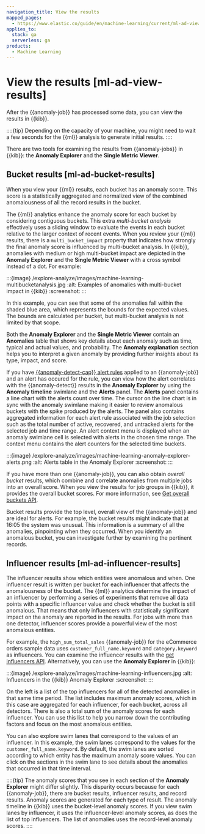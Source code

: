```yaml
---
navigation_title: View the results
mapped_pages:
  - https://www.elastic.co/guide/en/machine-learning/current/ml-ad-view-results.html
applies_to:
  stack: ga
  serverless: ga
products:
  - Machine Learning
---
```


# View the results [ml-ad-view-results]

After the {{anomaly-job}} has processed some data, you can view the results in {{kib}}.

::::{tip}
Depending on the capacity of your machine, you might need to wait a few seconds for the {{ml}} analysis to generate initial results.
::::

There are two tools for examining the results from {{anomaly-jobs}} in {{kib}}: the **Anomaly Explorer** and the **Single Metric Viewer**.

## Bucket results [ml-ad-bucket-results]

When you view your {{ml}} results, each bucket has an anomaly score. This score is a statistically aggregated and normalized view of the combined anomalousness of all the record results in the bucket.

The {{ml}} analytics enhance the anomaly score for each bucket by considering contiguous buckets. This extra *multi-bucket analysis* effectively uses a sliding window to evaluate the events in each bucket relative to the larger context of recent events. When you review your {{ml}} results, there is a `multi_bucket_impact` property that indicates how strongly the final anomaly score is influenced by multi-bucket analysis. In {{kib}}, anomalies with medium or high multi-bucket impact are depicted in the **Anomaly Explorer** and the **Single Metric Viewer** with a cross symbol instead of a dot. For example:

:::{image} /explore-analyze/images/machine-learning-multibucketanalysis.jpg
:alt: Examples of anomalies with multi-bucket impact in {{kib}}
:screenshot:
:::

In this example, you can see that some of the anomalies fall within the shaded blue area, which represents the bounds for the expected values. The bounds are calculated per bucket, but multi-bucket analysis is not limited by that scope.

Both the **Anomaly Explorer** and the **Single Metric Viewer** contain an **Anomalies** table that shows key details about each anomaly such as time, typical and actual values, and probability. The **Anomaly explanation** section helps you to interpret a given anomaly by providing further insights about its type, impact, and score.

If you have [{{anomaly-detect-cap}} alert rules](/explore-analyze/machine-learning/anomaly-detection/ml-configuring-alerts.md#creating-anomaly-alert-rules) applied to an {{anomaly-job}} and an alert has occured for the rule, you can view how the alert correlates with the {{anomaly-detect}} results in the **Anomaly Explorer** by using the **Anomaly timeline** swimlane and the **Alerts** panel. The **Alerts** panel contains a line chart with the alerts count over time. The cursor on the line chart is in sync with the anomaly swimlane making it easier to review anomalous buckets with the spike produced by the alerts. The panel also contains aggregated information for each alert rule associated with the job selection such as the total number of active, recovered, and untracked alerts for the selected job and time range. An alert context menu is displayed when an anomaly swimlane cell is selected with alerts in the chosen time range. The context menu contains the alert counters for the selected time buckets.

:::{image} /explore-analyze/images/machine-learning-anomaly-explorer-alerts.png
:alt: Alerts table in the Anomaly Explorer
:screenshot:
:::

If you have more than one {{anomaly-job}}, you can also obtain *overall bucket* results, which combine and correlate anomalies from multiple jobs into an overall score. When you view the results for job groups in {{kib}}, it provides the overall bucket scores. For more information, see [Get overall buckets API](https://www.elastic.co/docs/api/doc/elasticsearch/operation/operation-ml-get-overall-buckets).

Bucket results provide the top level, overall view of the {{anomaly-job}} and are ideal for alerts. For example, the bucket results might indicate that at 16:05 the system was unusual. This information is a summary of all the anomalies, pinpointing when they occurred. When you identify an anomalous bucket, you can investigate further by examining the pertinent records.

## Influencer results [ml-ad-influencer-results]

The influencer results show which entities were anomalous and when. One influencer result is written per bucket for each influencer that affects the anomalousness of the bucket. The {{ml}} analytics determine the impact of an influencer by performing a series of experiments that remove all data points with a specific influencer value and check whether the bucket is still anomalous. That means that only influencers with statistically significant impact on the anomaly are reported in the results. For jobs with more than one detector, influencer scores provide a powerful view of the most anomalous entities.

For example, the `high_sum_total_sales` {{anomaly-job}} for the eCommerce orders sample data uses `customer_full_name.keyword` and `category.keyword` as influencers. You can examine the influencer results with the [get influencers API](https://www.elastic.co/docs/api/doc/elasticsearch/operation/operation-ml-get-influencers). Alternatively, you can use the **Anomaly Explorer** in {{kib}}:

:::{image} /explore-analyze/images/machine-learning-influencers.jpg
:alt: Influencers in the {{kib}} Anomaly Explorer
:screenshot:
:::

On the left is a list of the top influencers for all of the detected anomalies in that same time period. The list includes maximum anomaly scores, which in this case are aggregated for each influencer, for each bucket, across all detectors. There is also a total sum of the anomaly scores for each influencer. You can use this list to help you narrow down the contributing factors and focus on the most anomalous entities.

You can also explore swim lanes that correspond to the values of an influencer. In this example, the swim lanes correspond to the values for the `customer_full_name.keyword`. By default, the swim lanes are sorted according to which entity has the maximum anomaly score values. You can click on the sections in the swim lane to see details about the anomalies that occurred in that time interval.

::::{tip}
The anomaly scores that you see in each section of the **Anomaly Explorer** might differ slightly. This disparity occurs because for each {{anomaly-job}}, there are bucket results, influencer results, and record results. Anomaly scores are generated for each type of result. The anomaly timeline in {{kib}} uses the bucket-level anomaly scores. If you view swim lanes by influencer, it uses the influencer-level anomaly scores, as does the list of top influencers. The list of anomalies uses the record-level anomaly scores.
::::
